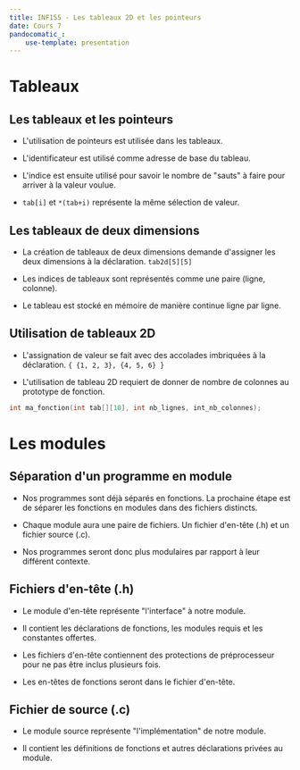 ```yaml
---
title: INF155 - Les tableaux 2D et les pointeurs
date: Cours 7
pandocomatic_:
    use-template: presentation
---
```


# Tableaux

## Les tableaux et les pointeurs

- L'utilisation de pointeurs est utilisée dans les tableaux.

- L'identificateur est utilisé comme adresse de base du tableau.

- L'indice est ensuite utilisé pour savoir le nombre de "sauts" à faire pour arriver à la valeur voulue.

- `tab[i]` et `*(tab+i)` représente la même sélection de valeur.

## Les tableaux de deux dimensions

- La création de tableaux de deux dimensions demande d'assigner les deux dimensions à la déclaration. `tab2d[5][5]`

- Les indices de tableaux sont représentés comme une paire (ligne, colonne).

- Le tableau est stocké en mémoire de manière continue ligne par ligne.

## Utilisation de tableaux 2D

- L'assignation de valeur se fait avec des accolades imbriquées à la déclaration. `{ {1, 2, 3}, {4, 5, 6} }`

- L'utilisation de tableau 2D requiert de donner de nombre de colonnes au prototype de fonction.

~~~c
int ma_fonction(int tab[][10], int nb_lignes, int_nb_colonnes);
~~~

# Les modules

## Séparation d'un programme en module

- Nos programmes sont déjà séparés en fonctions. La prochaine étape est de séparer les fonctions en modules dans des fichiers distincts.

- Chaque module aura une paire de fichiers. Un fichier d'en-tête (.h) et un fichier source (.c).

- Nos programmes seront donc plus modulaires par rapport à leur différent contexte.

## Fichiers d'en-tête (.h)

- Le module d'en-tête représente "l'interface" à notre module.

- Il contient les déclarations de fonctions, les modules requis et les constantes offertes.

- Les fichiers d'en-tête contiennent des protections de préprocesseur pour ne pas être inclus plusieurs fois.

- Les en-têtes de fonctions seront dans le fichier d'en-tête.

## Fichier de source (.c)

- Le module source représente "l'implémentation" de notre module.

- Il contient les définitions de fonctions et autres déclarations privées au module.

